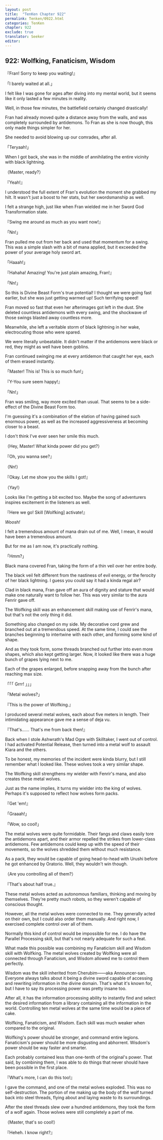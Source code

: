 ```yaml
---
layout: post
title:  "TenKen Chapter 922"
permalink: Tenken/0922.html
categories: TenKen
chapter: 922
exclude: true
translator: Seeker
editor: 
---
```

<h2>922: Wolfking, Fanaticism, Wisdom</h2>

『Fran! Sorry to keep you waiting!』

「I barely waited at all.」

 I felt like I was gone for ages after diving into my mental world, but it seems like it only lasted a few minutes in reality.

 Well, in those few minutes, the battlefield certainly changed drastically!

 Fran had already moved quite a distance away from the walls, and was completely surrounded by antidemons. To Fran as she is now though, this only made things simpler for her.

 She needed to avoid blowing up our comrades, after all.

「Teryaah!」

 When I got back, she was in the middle of annihilating the entire vicinity with black lightning.

（Master, ready?）

『Yeah!』

 I understood the full extent of Fran's evolution the moment she grabbed my hilt. It wasn't just a boost to her stats, but her swordsmanship as well.

 I felt a strange high, just like when Fran wielded me in her Sword God Transformation state.

『Swing me around as much as you want now!』

「Nn!」

 Fran pulled me out from her back and used that momentum for a swing. This was a simple slash with a bit of mana applied, but it exceeded the power of your average holy sword art.

「Haaah!」

『Hahaha! Amazing! You're just plain amazing, Fran!』

「Nn!」

 So this is Divine Beast Form's true potential! I thought we were going fast earlier, but she was just getting warmed up! Such terrifying speed!

 Fran moved so fast that even her afterimages got left in the dust. She deleted countless antidemons with every swing, and the shockwave of those swings blasted away countless more.

 Meanwhile, she left a veritable storm of black lightning in her wake, electrocuting those who were spared.

 We were literally unbeatable. It didn't matter if the antidemons were black or red, they might as well have been goblins.

 Fran continued swinging me at every antidemon that caught her eye, each of them erased instantly.

「Master! This is! This is so much fun!」

『Y-You sure seem happy!』

「Nn!」

 Fran was smiling, way more excited than usual. That seems to be a side-effect of the Divine Beast Form too.

 I'm guessing it's a combination of the elation of having gained such enormous power, as well as the increased aggressiveness at becoming closer to a beast.

 I don't think I've ever seen her smile this much.

（Hey, Master! What kinda power did you get?）

『Oh, you wanna see?』

（Nn!）

『Okay. Let me show you the skills I got!』

（Yay!）

 Looks like I'm getting a bit excited too. Maybe the song of adventurers inspires excitement in the listeners as well.

『Here we go! Skill [Wolfking] activate!』

 *Woosh!*

 I felt a tremendous amount of mana drain out of me. Well, I mean, it would have been a tremendous amount.

 But for me as I am now, it's practically nothing.

「Hmm?」

 Black mana covered Fran, taking the form of a thin veil over her entire body.

 The black veil felt different from the nastiness of evil energy, or the ferocity of her black lightning. I guess you could say it had a kinda regal air?

 Clad in black mana, Fran gave off an aura of dignity and stature that would make one naturally want to follow her. This was very similar to the aura Fenrir gave off.

 The Wolfking skill was an enhancement skill making use of Fenrir's mana, but that's not the only thing it did.

 Something also changed on my side. My decorative cord grew and branched out at a tremendous speed. At the same time, I could see the branches beginning to intertwine with each other, and forming some kind of shape.

 And as they took form, some threads branched out further into even more shapes, which also kept getting larger. Now, it looked like there was a huge bunch of grapes lying next to me.

 Each of the grapes enlarged, before snapping away from the bunch after reaching max size.

「「「  Grrr!  」」」

「Metal wolves?」

『This is the power of Wolfking.』

 I produced several metal wolves, each about five meters in length. Their intimidating appearance gave me a sense of deja vu.

『That's…… That's me from back then!』

 Back when I stole Ashwrath's Mad Ogre with Skilltaker, I went out of control. I had activated Potential Release, then turned into a metal wolf to assault Kiara and the others.

 To be honest, my memories of the incident were kinda blurry, but I still remember what I looked like. These wolves took a very similar shape.

 The Wolfking skill strengthens my wielder with Fenrir's mana, and also creates these metal wolves.

 Just as the name implies, it turns my wielder into the king of wolves. Perhaps it's supposed to reflect how wolves form packs.

『Get 'em!』

「Graaah!」

「Wow, so cool!」

 The metal wolves were quite formidable. Their fangs and claws easily tore the antidemons apart, and their armor repelled the strikes from lower-class antidemons. Few antidemons could keep up with the speed of their movements, so the wolves shredded them without much resistance.

 As a pack, they would be capable of going head-to-head with Urushi before he got enhanced by Oratorio. Well, they wouldn't win though.

（Are you controlling all of them?）

『That's about half true.』

 These metal wolves acted as autonomous familiars, thinking and moving by themselves. They're pretty much robots, so they weren't capable of conscious thought.

 However, all the metal wolves were connected to me. They generally acted on their own, but I could also order them manually. And right now, I exercised complete control over all of them.

 Normally this kind of control would be impossible for me. I do have the Parallel Processing skill, but that's not nearly adequate for such a feat.

 What made this possible was combining my Fanaticism skill and Wisdom skill with Wolfking. The metal wolves created by Wolfking were all connected through Fanaticism, and Wisdom allowed me to control them perfectly.

 Wisdom was the skill inherited from Cherubim――aka Announcer-san. Everyone always talks about it being a divine sword capable of accessing and rewriting information in the divine domain. That's what it's known for, but I have to say its processing power was pretty insane too.

 After all, it has the information processing ability to instantly find and select the desired information from a library containing all the information in the world. Controlling ten metal wolves at the same time would be a piece of cake.

 Wolfking, Fanaticism, and Wisdom. Each skill was much weaker when compared to the original.

 Wolfking's power should be stronger, and command entire legions. Fanaticism's power should be more disgusting and abhorrent. Wisdom's power should be way faster and smarter.

 Each probably contained less than one-tenth of the original's power. That said, by combining them, I was able to do things that never should have been possible in the first place.

『What's more, I can do this too!』

 I gave the command, and one of the metal wolves exploded. This was no self-destruction. The portion of me making up the body of the wolf turned back into steel threads, flying about and laying waste to its surroundings.

 After the steel threads slew over a hundred antidemons, they took the form of a wolf again. Those wolves were still completely a part of me.

（Master, that's so cool!）

『Heheh. I know right?』



